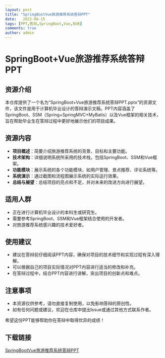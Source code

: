 ```yaml
---
layout: post
title: "SpringBootVue旅游推荐系统答辩PPT"
date:   2021-06-15
tags: [PPT,答辩,SpringBoot,Vue,系统]
comments: true
author: admin
---
```

# SpringBoot+Vue旅游推荐系统答辩PPT

## 资源介绍

本仓库提供了一个名为“SpringBoot+Vue旅游推荐系统答辩PPT.pptx”的资源文件，该文件是用于计算机毕业设计的答辩演示文稿。PPT内容涵盖了SpringBoot、SSM（Spring+SpringMVC+MyBatis）以及Vue框架的相关技术，旨在帮助毕业生在答辩过程中更好地展示他们的项目成果。

## 资源内容

- **项目概述**：简要介绍旅游推荐系统的背景、目标和主要功能。
- **技术架构**：详细说明系统所采用的技术栈，包括SpringBoot、SSM和Vue框架。
- **功能模块**：展示系统的各个功能模块，如用户管理、景点推荐、评论系统等。
- **系统演示**：通过截图和流程图展示系统的实际运行效果。
- **总结与展望**：总结项目的亮点和不足，并对未来的改进方向进行展望。

## 适用人群

- 正在进行计算机毕业设计的本科生或研究生。
- 需要参考SpringBoot、SSM和Vue框架结合使用的开发者。
- 对旅游推荐系统感兴趣的技术爱好者。

## 使用建议

- 建议在答辩前仔细阅读PPT内容，确保对项目的技术细节和实现过程有深入理解。
- 可以根据自己的项目实际情况对PPT内容进行适当的修改和补充。
- 在答辩过程中，结合PPT内容进行讲解，突出项目的创新点和难点。

## 注意事项

- 本资源仅供参考，请勿直接复制使用，以免影响答辩的原创性。
- 如有任何问题或建议，欢迎在仓库中提出Issue或通过其他方式联系作者。

希望这份PPT能够帮助你在答辩中取得优异的成绩！

## 下载链接

[SpringBootVue旅游推荐系统答辩PPT](https://pan.quark.cn/s/8cca500edd67)